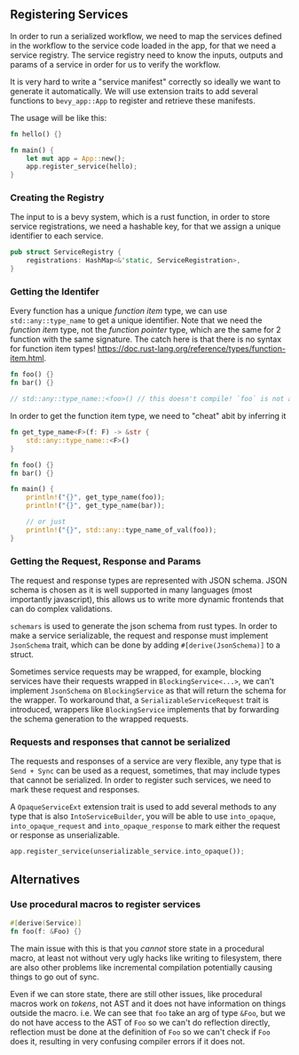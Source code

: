 ## Registering Services

In order to run a serialized workflow, we need to map the services defined in the workflow to the service code loaded in the app, for that we need a service registry. The service registry need to know the inputs, outputs and params of a service in order for us to verify the workflow.

It is very hard to write a "service manifest" correctly so ideally we want to generate it automatically. We will use extension traits to add several functions to `bevy_app::App` to register and retrieve these manifests.

The usage will be like this:

```rs
fn hello() {}

fn main() {
    let mut app = App::new();
    app.register_service(hello);
}
```

### Creating the Registry

The input to is a bevy system, which is a rust function, in order to store service registrations, we need a hashable key, for that we assign a unique identifier to each service.

```rs
pub struct ServiceRegistry {
    registrations: HashMap<&'static, ServiceRegistration>,
}
```

### Getting the Identifer

Every function has a unique *function item* type, we can use `std::any::type_name` to get a unique identifier. Note that we need the *function item* type, not the *function pointer* type, which are the same for 2 function with the same signature. The catch here is that there is no syntax for function item types! https://doc.rust-lang.org/reference/types/function-item.html.

```rs
fn foo() {}
fn bar() {}

// std::any::type_name::<foo>() // this doesn't compile! `foo` is not a type.
```

In order to get the function item type, we need to "cheat" abit by inferring it

```rs
fn get_type_name<F>(f: F) -> &str {
    std::any::type_name::<F>()
}

fn foo() {}
fn bar() {}

fn main() {
    println!("{}", get_type_name(foo));
    println!("{}", get_type_name(bar));

    // or just
    println!("{}", std::any::type_name_of_val(foo));
}
```

### Getting the Request, Response and Params

The request and response types are represented with JSON schema. JSON schema is chosen as it is well supported in many languages (most importantly javascript), this allows us to write more dynamic frontends that can do complex validations.

`schemars` is used to generate the json schema from rust types. In order to make a service serializable, the request and response must implement `JsonSchema` trait, which can be done by adding `#[derive(JsonSchema)]` to a struct.

Sometimes service requests may be wrapped, for example, blocking services have their requests wrapped in `BlockingService<...>`, we can't implement `JsonSchema` on `BlockingService` as that will return the schema for the wrapper. To workaround that, a `SerializableServiceRequest` trait is introduced, wrappers like `BlockingService` implements that by forwarding the schema generation to the wrapped requests.

### Requests and responses that cannot be serialized

The requests and responses of a service are very flexible, any type that is `Send + Sync` can be used as a request, sometimes, that may include types that cannot be serialized. In order to register such services, we need to mark these request and responses.

A `OpaqueServiceExt` extension trait is used to add several methods to any type that is also `IntoServiceBuilder`, you will be able to use `into_opaque`, `into_opaque_request` and `into_opaque_response` to mark either the request or response as unserializable.

```rs
app.register_service(unserializable_service.into_opaque());
```

## Alternatives

### Use procedural macros to register services

```rs
#[derive(Service)]
fn foo(f: &Foo) {}
```

The main issue with this is that you *cannot* store state in a procedural macro, at least not without very ugly hacks like writing to filesystem, there are also other problems like incremental compilation potentially causing things to go out of sync.

Even if we can store state, there are still other issues, like procedural macros work on *tokens*, not AST and it does not have information on things outside the macro. i.e. We can see that `foo` take an arg of type `&Foo`, but we do not have access to the AST of `Foo` so we can't do reflection directly, reflection must be done at the definition of `Foo` so we can't check if `Foo` does it, resulting in very confusing compiler errors if it does not.
